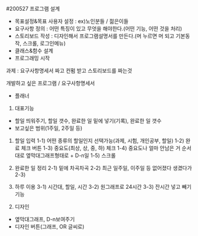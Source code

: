 #200527
프로그램 설계

- 목표설정&목표 사용자 설정 : ex)노인분들 / 젊은이들
- 요구사항 정의 : 어떤 특징이 있고 무엇을 해야한다.(어떤 기능, 어떤 것을 처리)
- 스토리보드 작성 : 디자인해서 프로그램설명서를 만든다.(머 누르면 머 되고 기본동작, 스크롤, 로그인메뉴)
- 클래스&함수 설계
- 프로그래밍 시작 

과제 : 요구사항명세서 짜고 컨펌 받고 스토리보드를 짜는것


개발하고 싶은 프로그램 / 요구사항명세서
- 플래너
1) 대표기능
 - 할일 띄워주기, 할일 갯수, 완료한 일 밑에 넣기(기록), 완료한 일 갯수
 - 보고싶은 범위(1주일, 2주일 등)

1. 할일 입력
1-1) 어떤 종류의 할일인지 선택가능(과제, 시험, 개인공부, 할일)
1-2) 완료 체크 버튼
1-3) 중요도(최상, 상, 중, 하) 체크
1-4) 중요도나 얼마 안남은 거 순서대로 옆막대그래프형태로 + D-n일
1-5) 스크롤

2. 완료한 일 정리
2-1) 밑에 차곡차곡
2-2) 최근 일주일, 이주일 등 없어졌다 생겼다가
2-3) 

3. 하루 이용
3-1) 시간대, 할일, 시간
3-2) 원그래프로 24시간
3-3) 잔시간 넣고 빼기 기능

2) 디자인
 - 옆막대그래프, D-n보여주기
 - 디자인 버튼(그래프, OR 글씨로) 